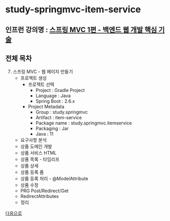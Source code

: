 # study-springmvc-item-service
## 인프런 강의명 : [스프링 MVC 1편 - 백엔드 웹 개발 핵심 기술](https://www.inflearn.com/course/%EC%8A%A4%ED%94%84%EB%A7%81-mvc-1)

## 전체 목차
7. 스프링 MVC - 웹 페이지 만들기
    - 프로젝트 생성
        - 프로젝트 선택
            - Project : Gradle Project
            - Language : Java
            - Spring Boot : 2.6.x
        - Project Metadata
            - Group : study.springmvc 
            - Artifact : item-service
            - Package name : study.springmvc.itemservice
            - Packaging : Jar
            - Java : 11
    - 요구사항 분석
    - 상품 도메인 개발
    - 상품 서비스 HTML
    - 상품 목록 - 타임리프
    - 상품 상세
    - 상품 등록 폼
    - 상품 등록 처리 - @ModelAttribute
    - 상품 수정
    - PRG Post/Redirect/Get
    - RedirectAttributes
    - 정리

[다음으로](https://github.com/heechul90/study-springmvc-thymeleaf)